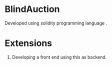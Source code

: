 # BlindAuction
Developed using solidity programming language . 

# Extensions 
1. Developing a front end using this as backend. 
